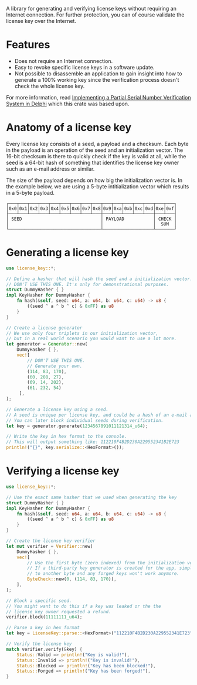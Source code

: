 A library for generating and verifying license keys without requiring
an Internet connection. For further protection, you can of course
validate the license key over the Internet.

# Features

* Does not require an Internet connection.
* Easy to revoke specific license keys in a software update.
* Not possible to disassemble an application to gain
  insight into how to generate a 100% working key since 
  the verification process doesn't check the whole license key.

For more information, read 
[Implementing a Partial Serial Number Verification System in Delphi](https://www.brandonstaggs.com/2007/07/26/implementing-a-partial-serial-number-verification-system-in-delphi)
which this crate was based upon.

# Anatomy of a license key

Every license key consists of a seed, a payload and a checksum.
Each byte in the payload is an operation of the seed and an
initialization vector. The 16-bit checksum is there to quickly check if
the key is valid at all, while the seed is a 64-bit hash of something
that identifies the license key owner such as an e-mail address or similar.  

The size of the payload depends on how big the initialization vector is.
In the example below, we are using a 5-byte intitialization vector which
results in a 5-byte payload.

```text
┌───┬───┬───┬───┬───┬───┬───┬───┬───┬───┬───┬───┬───┬───┬───┬───┐
│0x0│0x1│0x2│0x3│0x4│0x5│0x6│0x7│0x8│0x9│0xa│0xb│0xc│0xd│0xe│0xf│
├───┴───┴───┴───┴───┴───┴───┴───┴───┼───┴───┴───┴───┴───┼───┴───┤
│ SEED                              │ PAYLOAD           │ CHECK │
│                                   │                   │  SUM  │
└───────────────────────────────────┴───────────────────┴───────┘
```

# Generating a license key

```rust
use license_key::*;

// Define a hasher that will hash the seed and a initialization vector.
// DON'T USE THIS ONE. It's only for demonstrational purposes.
struct DummyHasher { }
impl KeyHasher for DummyHasher {
    fn hash(&self, seed: u64, a: u64, b: u64, c: u64) -> u8 {
        ((seed ^ a ^ b ^ c) & 0xFF) as u8
    }
}

// Create a license generator
// We use only four triplets in our initialization vector,
// but in a real world scenario you would want to use a lot more.
let generator = Generator::new(
    DummyHasher { },
    vec![
        // DON'T USE THIS ONE.
        // Generate your own.
        (114, 83, 170),
        (60, 208, 27),
        (69, 14, 202),
        (61, 232, 54)
     ],
);

// Generate a license key using a seed.
// A seed is unique per license key, and could be a hash of an e-mail address or similar.
// You can later block individual seeds during verification.
let key = generator.generate(1234567891011121314_u64);

// Write the key in hex format to the console.
// This will output something like: 112210F4B2D230A229552341B2E723
println!("{}", key.serialize::<HexFormat>());
```

# Verifying a license key

```rust
use license_key::*;

// Use the exact same hasher that we used when generating the key
struct DummyHasher { }
impl KeyHasher for DummyHasher {
    fn hash(&self, seed: u64, a: u64, b: u64, c: u64) -> u8 {
        ((seed ^ a ^ b ^ c) & 0xFF) as u8
    }
}

// Create the license key verifier
let mut verifier = Verifier::new(
    DummyHasher { },
    vec![
        // Use the first byte (zero indexed) from the initialization vector.
        // If a third-party key generator is created for the app, simply change this
        // to another byte and any forged keys won't work anymore.
        ByteCheck::new(0, (114, 83, 170)),
    ],
);

// Block a specific seed.
// You might want to do this if a key was leaked or the the 
// license key owner requested a refund.
verifier.block(11111111_u64);

// Parse a key in hex format
let key = LicenseKey::parse::<HexFormat>("112210F4B2D230A229552341E723");

// Verify the license key
match verifier.verify(&key) {
    Status::Valid => println!("Key is valid!"),
    Status::Invalid => println!("Key is invalid!"),
    Status::Blocked => println!("Key has been blocked!"),
    Status::Forged => println!("Key has been forged!"),
}
```